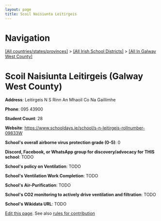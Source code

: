 ```yaml
---
layout: page
title: Scoil Naisiunta Leitirgeis
---
```

# Navigation

[[All countries/states/provinces]](../../..) > [[All Irish School Districts]](../..) > [[All In Galway West County]](..)

# Scoil Naisiunta Leitirgeis (Galway West County)

**Address**: Leitirgeis N S Rinn An Mhaoil Co Na Gaillimhe

**Phone**: 095 43900

**Student Count**: 28

**Website**: <https://www.schooldays.ie/school/s-n-leitirgeis-rollnumber-09833W>

**School's overall airborne virus protection grade (0-5)**: 0

**Discord, Facebook, or WhatsApp group for discovery/advocacy for THIS school**: TODO

**School's policy on Ventilation**: TODO

**School's Ventilation Work Completion**: TODO

**School's Air-Purification**: TODO

**School's CO2 monitoring to actively drive ventilation and filtration**: TODO

**School's Wikidata URL**: TODO


[Edit this page](https://github.com/ventilate-schools/Ireland/edit/main/./Galway_West_County/Scoil_Naisiunta_Leitirgeis.md). See also [rules for contribution](../../../contribution-rules/)